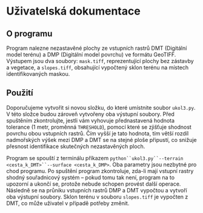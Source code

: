 # Uživatelská dokumentace

## O programu

Program nalezne nezastavěné plochy ze vstupních rastrů DMT (Digitální model terénu) a DMP (Digitální model povrchu) ve formátu GeoTIFF. Výstupem jsou dva soubory: `mask.tiff`, reprezentující plochy bez zástavby
a vegetace, a `slopes.tiff`, obsahující vypočtený sklon terénu na místech identifikovaných maskou.

## Použití

Doporučujeme vytvořit si novou složku, do které umístnite soubor `ukol3.py`. V této složce budou zároveň vytvořeny oba výstupní soubory.
Před spuštěním zkontrolujte, jestli vám vyhovuje přednastavená hodnota tolerance (1 metr, proměnná `THRESHOLD`), pomocí které se zjišťuje shodnost povrchu obou vstupních rastrů. Čím vyšší je tato hodnota,
tím větší rozdíl nadmořských výšek mezi DMP a DMT se na stejné ploše připustí, co snižuje přesnost identifikace skutečných nezastavěných ploch.

Program se spouští z terminálu příkazem `python``ukol3.py``--terrain <cesta_k_DMT>``--surface <cesta_k_DMP>`. Oba parametry jsou nezbytné pro chod programu.
Po spuštění program zkontroluje, zda-li mají vstupní rastry shodný souřadnicový systém – pokud tomu tak není, program na to upozorní a ukončí se, protože nebude schopen provést další operace.
Následně se na průniku vstupních rastrů DMP a DMT vypočtou a vytvoří oba výstupní soubory. Sklon terénu v souboru `slopes.tiff` je vypočten z DMT, co může uživatel v případě potřeby změnit.

